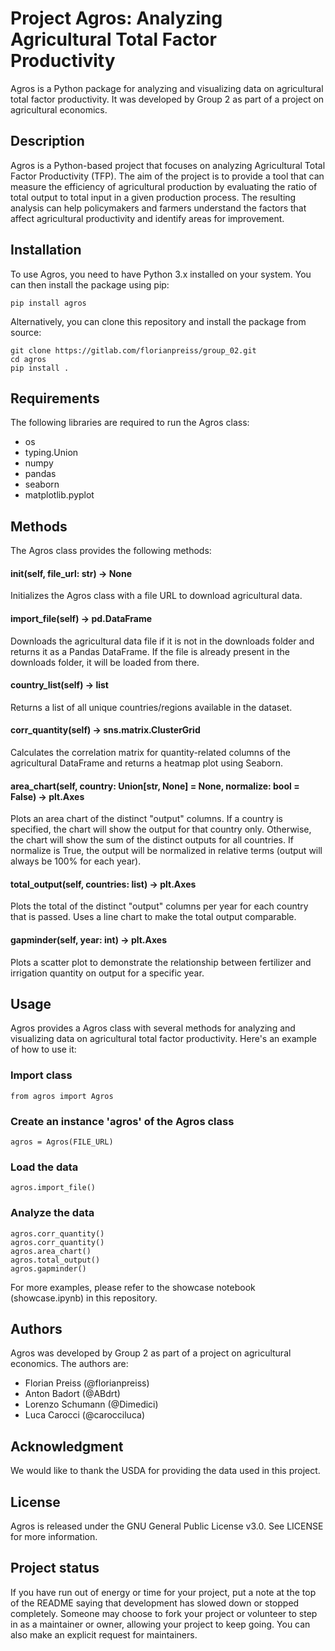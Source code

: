 # Project Agros: Analyzing Agricultural Total Factor Productivity
Agros is a Python package for analyzing and visualizing data on agricultural total factor productivity. It was developed by Group 2 as part of a project on agricultural economics.

## Description
Agros is a Python-based project that focuses on analyzing Agricultural Total Factor Productivity (TFP). The aim of the project is to provide a tool that can measure the efficiency of agricultural production by evaluating the ratio of total output to total input in a given production process. The resulting analysis can help policymakers and farmers understand the factors that affect agricultural productivity and identify areas for improvement.

## Installation
To use Agros, you need to have Python 3.x installed on your system. You can then install the package using pip:

```
pip install agros
```

Alternatively, you can clone this repository and install the package from source:

```
git clone https://gitlab.com/florianpreiss/group_02.git
cd agros
pip install .
```

## Requirements
The following libraries are required to run the Agros class:

- os
- typing.Union
- numpy
- pandas
- seaborn
- matplotlib.pyplot

## Methods
The Agros class provides the following methods:

#### __init__(self, file_url: str) -> None
Initializes the Agros class with a file URL to download agricultural data.

#### import_file(self) -> pd.DataFrame
Downloads the agricultural data file if it is not in the downloads folder and returns it as a Pandas DataFrame. If the file is already present in the downloads folder, it will be loaded from there.

#### country_list(self) -> list
Returns a list of all unique countries/regions available in the dataset.

#### corr_quantity(self) -> sns.matrix.ClusterGrid
Calculates the correlation matrix for quantity-related columns of the agricultural DataFrame and returns a heatmap plot using Seaborn.

#### area_chart(self, country: Union[str, None] = None, normalize: bool = False) -> plt.Axes
Plots an area chart of the distinct "output" columns. If a country is specified, the chart will show the output for that country only. Otherwise, the chart will show the sum of the distinct outputs for all countries. If normalize is True, the output will be normalized in relative terms (output will always be 100% for each year).

#### total_output(self, countries: list) -> plt.Axes
Plots the total of the distinct "output" columns per year for each country that is passed. Uses a line chart to make the total output comparable.

#### gapminder(self, year: int) -> plt.Axes
Plots a scatter plot to demonstrate the relationship between fertilizer and irrigation quantity on output for a specific year.

## Usage
Agros provides a Agros class with several methods for analyzing and visualizing data on agricultural total factor productivity. Here's an example of how to use it:

### Import class
```
from agros import Agros
```

### Create an instance 'agros' of the Agros class
```
agros = Agros(FILE_URL)
```

### Load the data
```
agros.import_file()
```

### Analyze the data
```
agros.corr_quantity()
agros.corr_quantity()
agros.area_chart()
agros.total_output()
agros.gapminder()
```

For more examples, please refer to the showcase notebook (showcase.ipynb) in this repository.

## Authors
Agros was developed by Group 2 as part of a project on agricultural economics. The authors are:

- Florian Preiss (@florianpreiss)
- Anton Badort (@ABdrt)
- Lorenzo Schumann (@Dimedici)
- Luca Carocci (@carocciluca)

## Acknowledgment
We would like to thank the USDA for providing the data used in this project.

## License
Agros is released under the GNU General Public License v3.0. See LICENSE for more information.

## Project status
If you have run out of energy or time for your project, put a note at the top of the README saying that development has slowed down or stopped completely. Someone may choose to fork your project or volunteer to step in as a maintainer or owner, allowing your project to keep going. You can also make an explicit request for maintainers.
